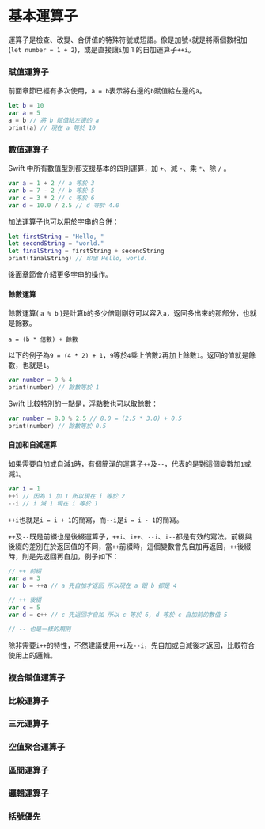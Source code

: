 # 基本運算子

運算子是檢查、改變、合併值的特殊符號或短語。像是加號`+`就是將兩個數相加 (`let number = 1 + 2`)，或是直接讓`i`加 1 的自加運算子`++i`。


### 賦值運算子

前面章節已經有多次使用，`a = b`表示將右邊的`b`賦值給左邊的`a`。

```swift
let b = 10
var a = 5
a = b // 將 b 賦值給左邊的 a
print(a) // 現在 a 等於 10

```


### 數值運算子

Swift 中所有數值型別都支援基本的四則運算，加 `+`、減 `-`、乘 `*`、除 `/` 。

```swift
var a = 1 + 2 // a 等於 3
var b = 7 - 2 // b 等於 5
var c = 3 * 2 // c 等於 6
var d = 10.0 / 2.5 // d 等於 4.0

```

加法運算子也可以用於字串的合併：

```swift
let firstString = "Hello, "
let secondString = "world."
let finalString = firstString + secondString
print(finalString) // 印出 Hello, world.

```

後面章節會介紹更多字串的操作。

#### 餘數運算

餘數運算( `a % b` )是計算`b`的多少倍剛剛好可以容入`a`，返回多出來的那部分，也就是餘數。

`a = (b * 倍數) + 餘數`

以下的例子為`9 = (4 * 2) + 1`，`9`等於`4`乘上倍數`2`再加上餘數`1`。返回的值就是餘數，也就是`1`。

```swift
var number = 9 % 4
print(number) // 餘數等於 1

```

Swift 比較特別的一點是，浮點數也可以取餘數：

```swift
var number = 8.0 % 2.5 // 8.0 = (2.5 * 3.0) + 0.5
print(number) // 餘數等於 0.5

```

#### 自加和自減運算

如果需要自加或自減`1`時，有個簡潔的運算子`++`及`--`，代表的是對這個變數加`1`或減`1`。

```swift
var i = 1
++i // 因為 i 加 1 所以現在 i 等於 2
--i // i 減 1 現在 i 等於 1

```

`++i`也就是`i = i + 1`的簡寫，而`--i`是`i = i - 1`的簡寫。

`++`及`--`既是前綴也是後綴運算子，`++i`、`i++`、`--i`、`i--`都是有效的寫法。前綴與後綴的差別在於返回值的不同，當`++`前綴時，這個變數會先自加再返回，`++`後綴時，則是先返回再自加，例子如下：

```swift
// ++ 前綴
var a = 3
var b = ++a // a 先自加才返回 所以現在 a 跟 b 都是 4

// ++ 後綴
var c = 5
var d = c++ // c 先返回才自加 所以 c 等於 6, d 等於 c 自加前的數值 5

// -- 也是一樣的規則

```

除非需要`i++`的特性，不然建議使用`++i`及`--i`，先自加或自減後才返回，比較符合使用上的邏輯。


### 複合賦值運算子

### 比較運算子

### 三元運算子

### 空值聚合運算子

### 區間運算子

### 邏輯運算子

### 括號優先